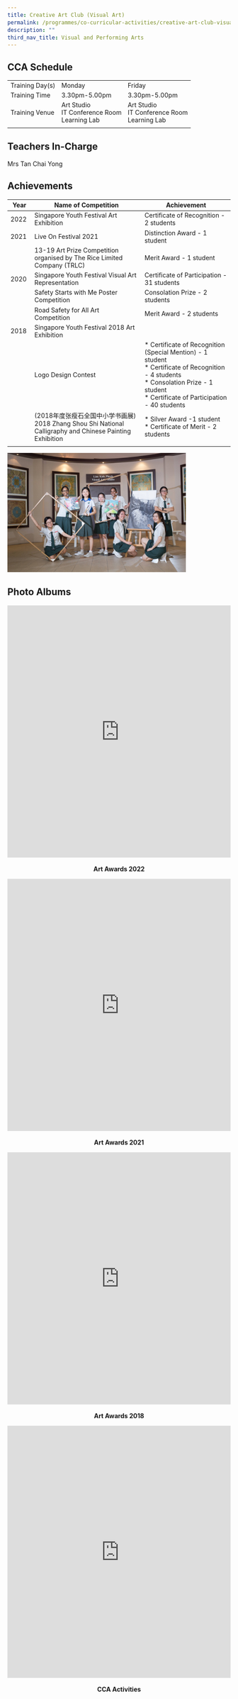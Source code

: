 ```yaml
---
title: Creative Art Club (Visual Art)
permalink: /programmes/co-curricular-activities/creative-art-club-visual-art/
description: ""
third_nav_title: Visual and Performing Arts
---
```

CCA Schedule
------------

| | | |
| --- | --- |--- |
| Training Day(s) | Monday | Friday |
| Training Time | 3.30pm-5.00pm |   3.30pm-5.00pm
| Training Venue | Art Studio <br> IT Conference Room <br> Learning Lab  |   Art Studio <br> IT Conference Room <br> Learning Lab
| | |

Teachers In-Charge
------------------

Mrs Tan Chai Yong

Achievements
------------

| Year | Name of Competition | Achievement |
| --- | --- | --- |
| 2022  | Singapore Youth Festival Art Exhibition  | Certificate of Recognition - 2 students  |
| 2021  | Live On Festival 2021  | Distinction Award - 1 student  |
|   | 13-19 Art Prize Competition organised by The Rice Limited Company (TRLC) | Merit Award - 1 student  |
| 2020 | Singapore Youth Festival Visual Art Representation | Certificate of Participation - 31 students |
|   | Safety Starts with Me Poster Competition  | Consolation Prize - 2 students  |
|   | Road Safety for All Art Competition   | Merit Award - 2 students  |
| 2018  | Singapore Youth Festival 2018 Art Exhibition  |   |
|   | Logo Design Contest | *   Certificate of Recognition (Special Mention) - 1 student <br> *   Certificate of Recognition - 4 students <br> *   Consolation Prize - 1 student <br> *   Certificate of Participation - 40 students |
|   | (2018年度张瘦石全国中小学书画展)  <br> 2018 Zhang Shou Shi National Calligraphy and Chinese Painting Exhibition | *   Silver Award -1 student <br> *   Certificate of Merit - 2 students |   
| | | |

<img style="width:80%" src="/images/creative_art_club2.jpg"/>

Photo Albums
------------

<iframe src="https://docs.google.com/presentation/d/e/2PACX-1vS8BBkhyeMYx-vS99RKjaA3nh_vl4LCltdwQKJvbiKQp5h-m7Lstz8jV-c8AG5vfO4tiWhSzY20F6hO/embed?start=false&loop=false&delayms=3000" frameborder="0" width="100%" height="569" allowfullscreen="true"></iframe>

<p align="center"><b>Art Awards 2022</b></p>

<iframe src="https://docs.google.com/presentation/d/e/2PACX-1vSVrqKvkh63bEzv1t-6kAJDNdIq272gbCJ8_5vKtcVnH-kiVav7qLI1SRYytWQ5UoOT2pQhgSD0eRKg/embed?start=false&loop=false&delayms=3000" frameborder="0" width="100%" height="569" allowfullscreen="true"></iframe>

<p align="center"><b>Art Awards 2021</b></p>

<iframe src="https://docs.google.com/presentation/d/e/2PACX-1vR88nLC5zdKTiMWYUgpkKmFsDrhx_do99fwcxJ2wJwUqz5Mh8JzVMxexj9H_sKpZ7hH8F0ze4bF7VDv/embed?start=false&loop=false&delayms=3000" frameborder="0" width="100%" height="569" allowfullscreen="true"></iframe>

<p align="center"><b>Art Awards 2018</b></p>

<iframe src="https://docs.google.com/presentation/d/e/2PACX-1vTLPzQESFFCCFr5TiHJavs6AZ4J_gwyGCWPtbX0noZ1FXeMDNY_TJ-uUpD-Z2vIP4d-P1mjsRM6ZRMH/embed?start=false&loop=false&delayms=3000" frameborder="0" width="100%" height="569" allowfullscreen="true"></iframe>

<p align="center"><b>CCA Activities</b></p>